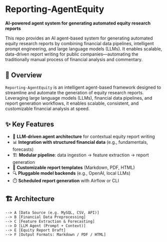 # Reporting-AgentEquity
**AI-powered agent system for generating automated equity research reports**

This repo provides an AI agent-based system for generating automated equity research reports by combining financial data pipelines, intelligent prompt engineering, and large language models (LLMs). It enables scalable, data-driven report writing for public companies—automating the traditionally manual process of financial analysis and commentary.

## 🧠 Overview

`Reporting-AgentEquity` is an intelligent agent-based framework designed to streamline and automate the generation of equity research reports. Leveraging large language models (LLMs), financial data pipelines, and report generation workflows, it enables scalable, consistent, and customizable financial analysis at speed.

## ✨ Key Features

- 🤖 **LLM-driven agent architecture** for contextual equity report writing
- 📊 **Integration with structured financial data** (e.g., fundamentals, forecasts)
- 🏗️ **Modular pipeline**: data ingestion → feature extraction → report generation
- 📄 **Customizable report templates** (Markdown, PDF, HTML)
- 🔍 **Pluggable model backends** (e.g., OpenAI, local LLMs)
- ⏱️ **Scheduled report generation** with Airflow or CLI

## 🏗️ Architecture

```mermaid
--> A [Data Source (e.g. MySQL, CSV, API)] 
--> B [Financial Data Preprocessing]
--> C [Feature Extraction & Forecasting]
--> D [LLM Agent (Prompt + Context)]
--> E [Equity Report Draft]
--> F [Output Formats: Markdown / PDF / HTML]
```